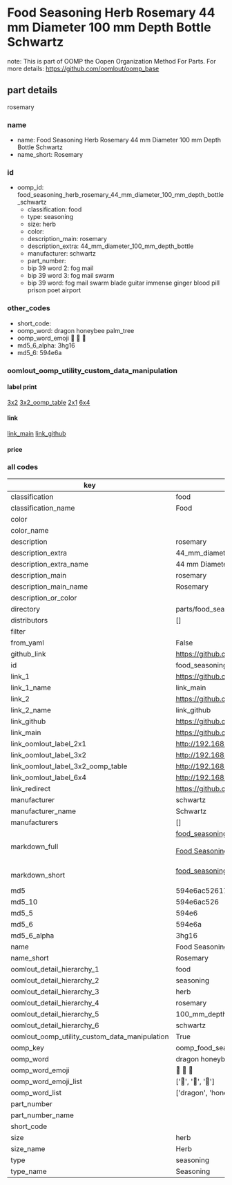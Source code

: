 # Food Seasoning Herb Rosemary 44 mm Diameter 100 mm Depth Bottle Schwartz  

note: This is part of OOMP the Oopen Organization Method For Parts. For more details: https://github.com/oomlout/oomp_base

##  part details
  



rosemary



### name
* name: Food Seasoning Herb Rosemary 44 mm Diameter 100 mm Depth Bottle Schwartz
* name_short: Rosemary
### id
* oomp_id: food_seasoning_herb_rosemary_44_mm_diameter_100_mm_depth_bottle_schwartz
  * classification: food
  * type: seasoning
  * size: herb
  * color: 
  * description_main: rosemary
  * description_extra: 44_mm_diameter_100_mm_depth_bottle
  * manufacturer: schwartz
  * part_number: 
  * bip 39 word 2: fog mail
  * bip 39 word 3: fog mail swarm
  * bip 39 word: fog mail swarm blade guitar immense ginger blood pill prison poet airport

### other_codes
* short_code: 
* oomp_word: dragon honeybee palm_tree
* oomp_word_emoji :dragon: :honeybee: :palm_tree:
* md5_6_alpha: 3hg16
* md5_6: 594e6a






### oomlout_oomp_utility_custom_data_manipulation
#### label print
[3x2](http://192.168.1.245:1112/?label=oomp%203hg16)
[3x2_oomp_table](http://192.168.1.108:1112/?label=oomp%203hg16)
[2x1](http://192.168.1.242:1112/?label=oomp%203hg16)
[6x4](http://192.168.1.55:1112/?label=oomp%203hg16)    

#### link

[link_main](https://github.com/oomlout/oomlout_oomp_version_1_messy/tree/main/parts/food_seasoning_herb_rosemary_44_mm_diameter_100_mm_depth_bottle_schwartz) [link_github](https://github.com/oomlout/oomlout_oomp_version_1_messy/tree/main/parts/food_seasoning_herb_rosemary_44_mm_diameter_100_mm_depth_bottle_schwartz)                             

#### price







### all codes 
| key | value |  
| --- | --- |  
| classification | food |  
| classification_name | Food |  
| color |  |  
| color_name |  |  
| description | rosemary |  
| description_extra | 44_mm_diameter_100_mm_depth_bottle |  
| description_extra_name | 44 mm Diameter 100 mm Depth Bottle |  
| description_main | rosemary |  
| description_main_name | Rosemary |  
| description_or_color |   |  
| directory | parts/food_seasoning_herb_rosemary_44_mm_diameter_100_mm_depth_bottle_schwartz |  
| distributors | [] |  
| filter |  |  
| from_yaml | False |  
| github_link | https://github.com/oomlout/oomlout_oomp_part_src/tree/main/parts/food_seasoning_herb_rosemary_44_mm_diameter_100_mm_depth_bottle_schwartz |  
| id | food_seasoning_herb_rosemary_44_mm_diameter_100_mm_depth_bottle_schwartz |  
| link_1 | https://github.com/oomlout/oomlout_oomp_version_1_messy/tree/main/parts/food_seasoning_herb_rosemary_44_mm_diameter_100_mm_depth_bottle_schwartz |  
| link_1_name | link_main |  
| link_2 | https://github.com/oomlout/oomlout_oomp_version_1_messy/tree/main/parts/food_seasoning_herb_rosemary_44_mm_diameter_100_mm_depth_bottle_schwartz |  
| link_2_name | link_github |  
| link_github | https://github.com/oomlout/oomlout_oomp_version_1_messy/tree/main/parts/food_seasoning_herb_rosemary_44_mm_diameter_100_mm_depth_bottle_schwartz |  
| link_main | https://github.com/oomlout/oomlout_oomp_version_1_messy/tree/main/parts/food_seasoning_herb_rosemary_44_mm_diameter_100_mm_depth_bottle_schwartz |  
| link_oomlout_label_2x1 | http://192.168.1.242:1112/?label=oomp%203hg16 |  
| link_oomlout_label_3x2 | http://192.168.1.245:1112/?label=oomp%203hg16 |  
| link_oomlout_label_3x2_oomp_table | http://192.168.1.108:1112/?label=oomp%203hg16 |  
| link_oomlout_label_6x4 | http://192.168.1.55:1112/?label=oomp%203hg16 |  
| link_redirect | https://github.com/oomlout/oomlout_oomp_version_1_messy/tree/main/parts/food_seasoning_herb_rosemary_44_mm_diameter_100_mm_depth_bottle_schwartz |  
| manufacturer | schwartz |  
| manufacturer_name | Schwartz |  
| manufacturers | [] |  
| markdown_full | [food_seasoning_herb_rosemary_44_mm_diameter_100_mm_depth_bottle_schwartz](none)<br>[](none)<br>[Food Seasoning Herb Rosemary 44 Mm Diameter 100 Mm Depth Bottle Schwartz](none)<br><br> |  
| markdown_short | [food_seasoning_herb_rosemary_44_mm_diameter_100_mm_depth_bottle_schwartz](none)<br><br> |  
| md5 | 594e6ac52617ec41c633e171b6e18ad2 |  
| md5_10 | 594e6ac526 |  
| md5_5 | 594e6 |  
| md5_6 | 594e6a |  
| md5_6_alpha | 3hg16 |  
| name | Food Seasoning Herb Rosemary 44 mm Diameter 100 mm Depth Bottle Schwartz |  
| name_short | Rosemary |  
| oomlout_detail_hierarchy_1 | food |  
| oomlout_detail_hierarchy_2 | seasoning |  
| oomlout_detail_hierarchy_3 | herb |  
| oomlout_detail_hierarchy_4 | rosemary |  
| oomlout_detail_hierarchy_5 | 100_mm_depth |  
| oomlout_detail_hierarchy_6 | schwartz |  
| oomlout_oomp_utility_custom_data_manipulation | True |  
| oomp_key | oomp_food_seasoning_herb_rosemary_44_mm_diameter_100_mm_depth_bottle_schwartz |  
| oomp_word | dragon honeybee palm_tree |  
| oomp_word_emoji | :dragon: :honeybee: :palm_tree: |  
| oomp_word_emoji_list | [':dragon:', ':honeybee:', ':palm_tree:'] |  
| oomp_word_list | ['dragon', 'honeybee', 'palm_tree'] |  
| part_number |  |  
| part_number_name |  |  
| short_code |  |  
| size | herb |  
| size_name | Herb |  
| type | seasoning |  
| type_name | Seasoning |  
